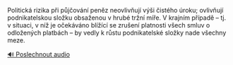 
Politická rizika při půjčování peněz neovlivňují výši čistého úroku; ovlivňují podnikatelskou složku obsaženou v hrubé tržní míře. V krajním případě – tj. v situaci, v níž je očekáváno blížící se zrušení platnosti všech smluv o odložených platbách – by vedly k růstu podnikatelské složky nade všechny meze.

[🔊 Poslechnout audio](/data/7-paragraphs/audio/chapter_97/para_005-Politick-rizika-pi-pjovn-penz-neovlivuj-v.mp3)
